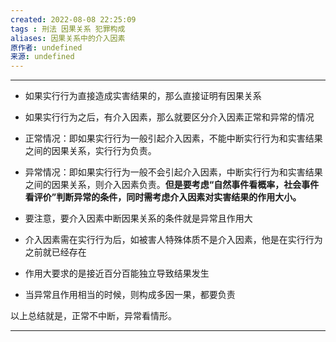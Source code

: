 ```yaml
---
created: 2022-08-08 22:25:09
tags : 刑法 因果关系 犯罪构成
aliases: 因果关系中的介入因素
原作者: undefined
来源: undefined
---
```

---
* 如果实行行为直接造成实害结果的，那么直接证明有因果关系
* 如果实行行为之后，有介入因素，那么就要区分介入因素正常和异常的情况
* 正常情况：即如果实行行为一般引起介入因素，不能中断实行行为和实害结果之间的因果关系，实行行为负责。
* 异常情况：即如果实行行为一般不会引起介入因素，中断实行行为和实害结果之间的因果关系，则介入因素负责。**但是要考虑“自然事件看概率，社会事件看评价”判断异常的条件，同时需考虑介入因素对实害结果的作用大小。**

* 要注意，要介入因素中断因果关系的条件就是异常且作用大
* 介入因素需在实行行为后，如被害人特殊体质不是介入因素，他是在实行行为之前就已经存在
* 作用大要求的是接近百分百能独立导致结果发生

* 当异常且作用相当的时候，则构成多因一果，都要负责

以上总结就是，正常不中断，异常看情形。

---

